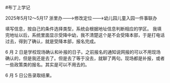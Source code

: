 #布丁上学记

2025年5月12～5月17 浙里办--->修改定位--->幼儿园儿童入园一件事联办

填写信息，按自己的条件选择类型，系统会根据地址信息判断相应的学区。 我填完地址以后，系统里面显示受降中幼，我不清楚这个是不会受降本部，于是打电话过去，得到了确认，就是受降本部，报名完成。

6 月 2 日是学校现场确认和补报的日子。之前报名的通知说网报的可以不用现场确认的，但是我还是去了。但是去了等于没去，就聊了两句。现场都是补报，或者一些政策类的报名。其实是可以不用去的。

6 月 5 日公告录取结果。